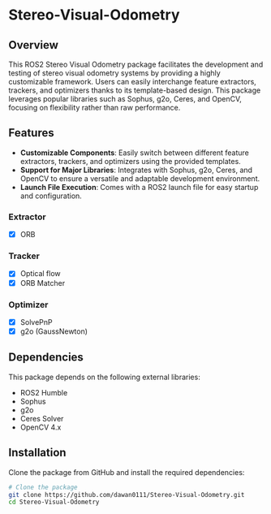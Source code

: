 # Stereo-Visual-Odometry

## Overview
This ROS2 Stereo Visual Odometry package facilitates the development and testing of stereo visual odometry systems by providing a highly customizable framework. Users can easily interchange feature extractors, trackers, and optimizers thanks to its template-based design. This package leverages popular libraries such as Sophus, g2o, Ceres, and OpenCV, focusing on flexibility rather than raw performance.

## Features
- **Customizable Components**: Easily switch between different feature extractors, trackers, and optimizers using the provided templates.
- **Support for Major Libraries**: Integrates with Sophus, g2o, Ceres, and OpenCV to ensure a versatile and adaptable development environment.
- **Launch File Execution**: Comes with a ROS2 launch file for easy startup and configuration.

### Extractor
- [x] ORB

### Tracker
- [x] Optical flow
- [x] ORB Matcher

### Optimizer
- [x] SolvePnP
- [x] g2o (GaussNewton)

## Dependencies
This package depends on the following external libraries:
- ROS2 Humble
- Sophus
- g2o
- Ceres Solver
- OpenCV 4.x

## Installation
Clone the package from GitHub and install the required dependencies:
```bash
# Clone the package
git clone https://github.com/dawan0111/Stereo-Visual-Odometry.git
cd Stereo-Visual-Odometry
